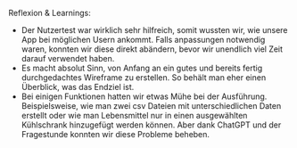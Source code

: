 Reflexion & Learnings:
- Der Nutzertest war wirklich sehr hilfreich, somit wussten wir, wie unsere App bei möglichen Usern ankommt. Falls anpassungen notwendig waren, konnten wir diese direkt abändern, bevor wir unendlich viel Zeit darauf verwendet haben.
- Es macht absolut Sinn, von Anfang an ein gutes und bereits fertig durchgedachtes Wireframe zu erstellen. So behält man eher einen Überblick, was das Endziel ist.
- Bei einigen Funktionen hatten wir etwas Mühe bei der Ausführung. Beispielsweise, wie man zwei csv Dateien mit unterschiedlichen Daten erstellt oder wie man Lebensmittel nur in einen ausgewählten Kühlschrank hinzugefügt werden können. Aber dank ChatGPT und der Fragestunde konnten wir diese Probleme beheben. 
